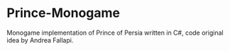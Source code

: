 # Prince-Monogame
Monogame implementation of Prince of Persia written in C#, code original idea by Andrea Fallapi.

